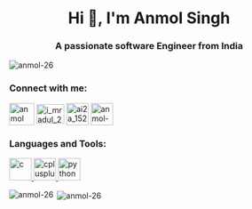 <h1 align="center">Hi 👋, I'm Anmol Singh</h1>
<h3 align="center">A passionate software Engineer from India</h3>

<p align="left"> <img src="https://komarev.com/ghpvc/?username=anmol-26&label=Profile%20views&color=0e75b6&style=flat" alt="anmol-26" /> </p>

<h3 align="left">Connect with me:</h3>
<p align="left">
<a href="https://linkedin.com/in/anmol singh" target="blank"><img align="center" src="https://1.bp.blogspot.com/-onvhHUdW1Us/YI52e9j4eKI/AAAAAAAAE4c/6s9wzOpIDYcAo4YmTX1Qg51OlwMFmilFACLcBGAsYHQ/s1600/Logo%2BLinkedin.png" alt="anmol singh" height="40" width="45" /></a>
<a href="https://instagram.com/i_mradul_26" target="blank"><img align="center" src="https://logos-world.net/wp-content/uploads/2020/04/Instagram-icon-Logo-2016-present.png" alt="i_mradul_26" height="35" width="50" /></a>
<a href="https://www.hackerrank.com/ai2a_1520023" target="blank"><img align="center" src="https://gdm-catalog-fmapi-prod.imgix.net/ProductLogo/8b9fc1fa-bb42-45c6-957b-3b6611c542f1.png?auto=format&ixlib=react-9.0.3&w=442" alt="ai2a_1520023" height="40" width="40" /></a>
<a href="https://www.leetcode.com/anmol-26" target="blank"><img align="center" src="https://webdirector-blog.com/media/leetocode_logo.jpg" alt="anmol-26" height="40" width="40" /></a>
</p>

<h3 align="left">Languages and Tools:</h3>
<p align="left"> <a href="https://www.cprogramming.com/" target="_blank" rel="noreferrer"> <img src="https://api.mongodb.com/images/logos/c.svg" alt="c" width="40" height="40"/> </a>
  <a href="https://www.w3schools.com/cpp/" target="_blank" rel="noreferrer"> <img src="https://st3.depositphotos.com/3091033/14876/v/380/depositphotos_148761391-stock-illustration-c-language-sign.jpg?forcejpeg=true" alt="cplusplus" width="40" height="40"/> </a> 
  <a href="https://www.python.org" target="_blank" rel="noreferrer"> <img src="https://tse3.mm.bing.net/th?id=OIP.C6alTcPyNqcqmG8OexRAEwAAAA&pid=Api&P=0" alt="python" width="40" height="40"/> </a> </p>

<p><img align="left" src="https://github-readme-stats.vercel.app/api/top-langs?username=anmol-26&show_icons=true&locale=en&layout=compact" alt="anmol-26" /></p>

<p>&nbsp;<img align="center" src="https://github-readme-stats.vercel.app/api?username=anmol-26&show_icons=true&locale=en" alt="anmol-26" /></p>
